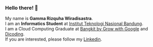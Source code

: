 ### Hello there! 👋

My name is **Gamma Rizquha Wiradisastra**.\
I am an **Informatics Student** at [Institut Teknologi Nasional Bandung](https://www.itenas.ac.id/).\
I am a Cloud Computing Graduate at [Bangkit by Grow with Google](https://grow.google/intl/id_id/bangkit/) and [Dicoding](https://www.dicoding.com/).\
If you are interested, please follow my [Linkedin](https://www.linkedin.com/in/gammarw/).
<!--
**ziqu98/ziqu98** is a ✨ _special_ ✨ repository because its `README.md` (this file) appears on your GitHub profile.

Here are some ideas to get you started:

- 🔭 I’m currently working on ...
- 🌱 I’m currently learning ...
- 👯 I’m looking to collaborate on ...
- 🤔 I’m looking for help with ...
- 💬 Ask me about ...
- 📫 How to reach me: ...
- 😄 Pronouns: ...
- ⚡ Fun fact: ...
-->
